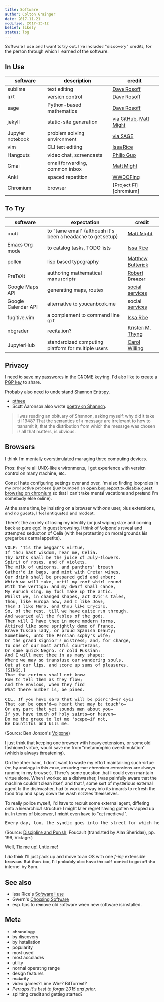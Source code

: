 ```yaml
---
title: Software 
author: Colton Grainger
date: 2017-11-21
modified: 2017-12-12
belief: likely 
status: log 
---
```


Software I use and I want to try out. I've included "discovery" credits, for the person through which I learned of the software.

## In Use 

| software | description | credit | 
| --- | --- | --- | 
| sublime | text editing | [Dave Rosoff][sublime] |
| `git` | version control | [Dave Rosoff][git] |
| sage | Python-based mathematics | [Dave Rosoff][sage] |
| jekyll | static-site generation | [via GitHub][jekyll], [Matt Might][blog] |
| Jupyter notebook | problem solving environment | [via SAGE][jupyter] | 
| vim | CLI text editing | [Issa Rice][vim] |
| Hangouts | video chat, screencasts | [Philip Guo][hangouts] |
| Gmail | email forwarding, common inbox | [Matt Might][mutt] |
| Anki | spaced repetition | [WWOOFing][anki] |
| Chromium | browser | [Project Fi][chromium]

## To Try

| software | expectation | credit | 
| --- | --- | --- | 
| mutt | to "tame email" (although it's been a headache to get setup)  | [Matt Might][mutt] |
| Emacs Org mode | to catalog tasks, TODO lists | [Issa Rice][emacs] |
| pollen | lisp based typography | [Matthew Butterick][pollen] |
| PreTeXt | authoring mathematical manuscripts | [Robert Breezer][mathbook] |
| Google Maps API | generating maps, routes | [social services][maps] |
| Google Calendar API | alternative to youcanbook.me | [social services][calendar] |
| fugitive.vim | a complement to command line `git` | [Issa Rice][fugitive] |
| nbgrader | recitation? | [Kristen M. Thyng][nbgrader] |
| JupyterHub | standardized computing platform for multiple users | [Carol Willing][jupyterhub] | 

## Privacy

I need to [save my passwords](http://msmtp.sourceforge.net/doc/msmtp.html#Authentication) in the GNOME keyring. I'd also like to create a [PGP key](ttps://pgp.mit.edu) to share.

Probably also need to understand Shannon Entropy. 
- [pthree](https://pthree.org/)
- Scott Aaronson also wrote [poetry on Shannon](https://www.scottaaronson.com/writings/plogp.html).

> I was reading an obituary of Shannon, 
> asking myself: 
> why did it take till 1948?
> That the semantics of a message 
> are irrelevant to how to transmit it, 
> that the distribution from which the message was 
> chosen is all that matters, 
> is obvious. 

## Browsers 

I think I'm mentally overstimulated managing three computing devices. 

Pros: they're all UNIX-like environments, I get experience with version control on many machine, etc.

Cons: I hate configuring settings over and over, I'm also finding loopholes in my productive process (just bumped an [open bug report to disable guest browsing on chromium](https://productforums.google.com/forum/#!msg/chrome-admins/RHF22jqINBw/J9uqnYpfCQAJ) so that I can't take mental vacations and pretend I'm somebody else online).

At the same time, by insisting on a browser with *one* user, plus extensions, and *no* guests, I feel antiquated and modest.

There's the anxiety of losing my identity (or just wiping slate and coming back as pure ego) in guest browsing. I think of Volpone's reveal and attempted seduction of Celia (with her protesting on moral grounds his gregarious carnal appetite). 

<pre>
VOLP: 'Tis the beggar's virtue,
If thou hast wisdom, hear me, Celia.
Thy baths shall be the juice of July-flowers,
Spirit of roses, and of violets,
The milk of unicorns, and panthers' breath
Gather'd in bags, and mixt with Cretan wines.
Our drink shall be prepared gold and amber;
Which we will take, until my roof whirl round
With the vertigo: and my dwarf shall dance,
My eunuch sing, my fool make up the antic.
Whilst we, in changed shapes, act Ovid's tales,
Thou, like Europa now, and I like Jove,
Then I like Mars, and thou like Erycine:
So, of the rest, till we have quite run through,
And wearied all the fables of the gods.
Then will I have thee in more modern forms,
Attired like some sprightly dame of France,
Brave Tuscan lady, or proud Spanish beauty;
Sometimes, unto the Persian sophy's wife;
Or the grand signior's mistress; and, for change,
To one of our most artful courtezans,
Or some quick Negro, or cold Russian;
And I will meet thee in as many shapes:
Where we may so transfuse our wandering souls,
Out at our lips, and score up sums of pleasures,
[SINGS.]
That the curious shall not know
How to tell them as they flow;
And the envious, when they find
What there number is, be pined.

CEL: If you have ears that will be pierc'd—or eyes
That can be open'd—a heart that may be touch'd—
Or any part that yet sounds man about you—
If you have touch of holy saints—or heaven—
Do me the grace to let me 'scape—if not,
Be bountiful and kill me.
</pre>

(Source: Ben Jonson's [Volpone](https://www.gutenberg.org/files/4039/4039.txt))

I just think that keeping one browser with heavy extensions, or some old fashioned virtue, would save me from "metamorphic overstimulation" (which is always threatening). 

On the other hand, I don't want to waste my effort maintaining such virtue (or, by analogy in this case, ensuring that chromium extensions are always running in my browser). There's some question that I could even maintain virtue alone. When I worked as a dishwasher, I was painfully aware that the machine couldn't clean itself, and that *I*, some sort of mysterious external agent to the dishwasher, had to work my way into its innards to refresh the food trap and spray down the wash nozzles themselves.

To really police myself, I'd have to recruit some external agent, differing onto a hierarchical structure I might later regret having gotten wrapped up in. In terms of biopower, I might even have to "get medieval".

<pre>
Every day, too, the syndic goes into the street for which he is responsible; stops before each house: gets all the inhabitants to appear at the windows (those who live overlooking the courtyard will be allocated a window looking onto the street at which no one but they may show themselves); he calls each of them by name; informs himself as to the state of each and every one of them - ‘in which respect the inhabitants will be compelled to speak the truth under pain o f death’; if someone does not appear at the window, the syndic must ask why: ‘In this w ay he will find out easily enough whether dead or sick are being concealed. Everyone locked up in his cage, everyone at his window, answering to his name and showing himself when asked - it is the great review of the living and the dead.
</pre>

(Source: [Discipline and Punish](https://zulfahmed.files.wordpress.com/2013/12/disciplineandpunish.pdf), Foucault (translated by Alan Sheridan), pp. 196, Vintage.)

Well, [Tie me up! Untie me!](https://www.youtube.com/watch?v=y3Xp_9EGz2c)

I *do* think I'll just pack up and move to an OS with one *f-ing* extensible browser. But then, too, I'll probably also have the self-control to get off the internet by 8pm.

## See also

- Issa Rice's [Software I use](https://issarice.com/software)
- Gwern's [Choosing Software](https://www.gwern.net/Choosing-Software)
- esp. tips to remove old software when new software is installed.

## Meta

- chronology
- by discovery
- by installation
- popularity
- most used
- most accolades
- utility
- normal operating range
- design features
- maturity 
- video games? Lime Wire? BitTorrent?
- *Perhaps it's best to forget 2015 and prior.*
- splitting credit and getting started?

[mutt]: http://matt.might.net/articles/productivity-tips-hints-hacks-tricks-for-grad-students-academics/#email
[emacs]: https://issarice.com/emacs
[vim]: https://issarice.com/vim
[hangouts]: http://pgbovine.net/PG-Podcast-27-Roger-Peng.htm
[git]: https://help.github.com/articles/git-and-github-learning-resources/
[sage]: https://github.com/daverosoff/Math352ModelCourse
[jupyter]: http://doc.sagemath.org/html/en/tutorial/interactive_shell.html#section-notebook 
[sublime]: https://www.sublimetext.com/
[mathbook]: http://mathbook.pugetsound.edu/doc/author-guide/html/pretext-author-guide.html
[jekyll]: https://24ways.org/2013/get-started-with-github-pages/
[pollen]: http://docs.racket-lang.org/pollen/ 
[anki]: https://apps.ankiweb.net/docs/manual.html
[fugitive]: http://vimcasts.org/episodes/fugitive-vim---a-complement-to-command-line-git/
[maps]: https://github.com/googlemaps/
[calendar]: https://developers.google.com/google-apps/calendar/v3/reference/
[blog]: http://matt.might.net/articles/how-to-blog-as-an-academic/
[nbgrader]: http://kristenthyng.com/blog/2016/09/07/jupyterhub+nbgrader/
[jupyterhub]: https://youtu.be/QipkhnBS6hw?t=19m46s 

